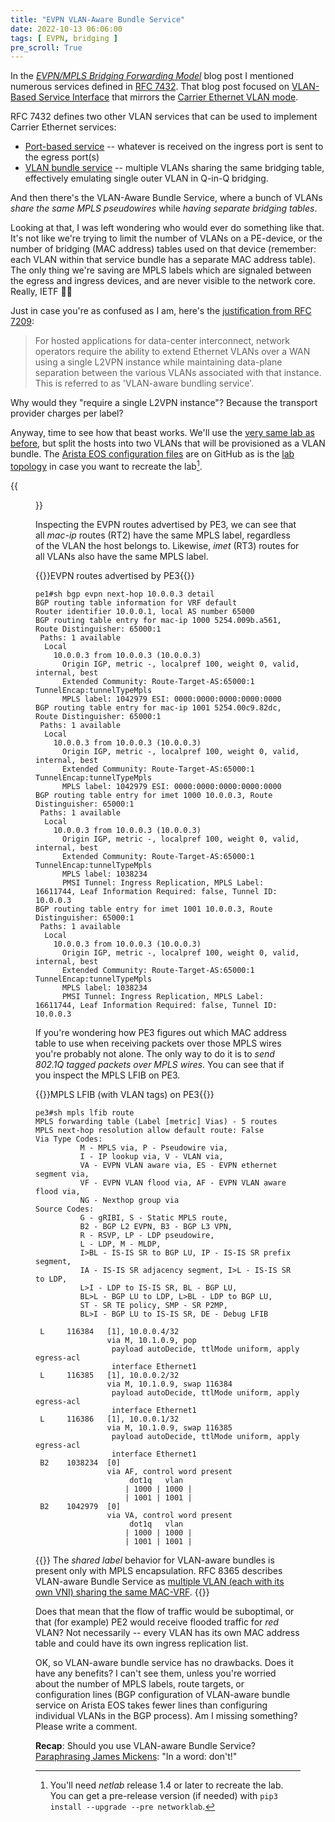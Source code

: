 ```yaml
---
title: "EVPN VLAN-Aware Bundle Service"
date: 2022-10-13 06:06:00
tags: [ EVPN, bridging ]
pre_scroll: True
---
```

In the _[EVPN/MPLS Bridging Forwarding Model](/2022/10/evpn-mpls-bridging-forwarding-model.html)_ blog post I mentioned numerous services defined in [RFC 7432](https://datatracker.ietf.org/doc/html/rfc7432). That blog post focused on [VLAN-Based Service Interface](https://datatracker.ietf.org/doc/html/rfc7432#section-6.1) that mirrors the [Carrier Ethernet VLAN mode](https://datatracker.ietf.org/doc/html/rfc7209#section-7).

RFC 7432 defines two other VLAN services that can be used to implement Carrier Ethernet services:

* [Port-based service](https://datatracker.ietf.org/doc/html/rfc7432#section-6.2.1) -- whatever is received on the ingress port is sent to the egress port(s)
* [VLAN bundle service](https://datatracker.ietf.org/doc/html/rfc7432#section-6.2) -- multiple VLANs sharing the same bridging table, effectively emulating single outer VLAN in Q-in-Q bridging.

And then there's the VLAN-Aware Bundle Service, where a bunch of VLANs _share the same MPLS pseudowires_ while _having separate bridging tables_.
<!--more-->
Looking at that, I was left wondering who would ever do something like that. It's not like we're trying to limit the number of VLANs on a PE-device, or the number of bridging (MAC address) tables used on that device (remember: each VLAN within that service bundle has a separate MAC address table). The only thing we're saving are MPLS labels which are signaled between the egress and ingress devices, and are never visible to the network core. Really, IETF 🤦‍♂️

Just in case you're as confused as I am, here's the [justification from RFC 7209](https://datatracker.ietf.org/doc/html/rfc7209#section-7):

> For hosted applications for data-center interconnect, network operators require the ability to extend Ethernet VLANs over a WAN using a single L2VPN instance while maintaining data-plane separation between the various VLANs associated with that instance. This is referred to as 'VLAN-aware bundling service'.

Why would they "require a single L2VPN instance"? Because the transport provider charges per label?

Anyway, time to see how that beast works. We'll use the [very same lab as before](/2022/10/evpn-mpls-bridging-forwarding-model.html), but split the hosts into two VLANs that will be provisioned as a VLAN bundle. The [Arista EOS configuration files](https://github.com/ipspace/netlab-examples/tree/master/EVPN/mpls-vlan-bundle/saved_config) are on GitHub as is the [lab topology](https://github.com/ipspace/netlab-examples/tree/master/EVPN/mpls-vlan-bundle) in case you want to recreate the lab[^V14].

[^V14]: You'll need *netlab* release 1.4 or later to recreate the lab. You can get a pre-release version (if needed) with `pip3 install --upgrade --pre networklab`.

{{<figure src="/2022/10/evpn-mpls-vlan-bundle.png" caption="Lab topology">}}

Inspecting the EVPN routes advertised by PE3, we can see that all *mac-ip* routes (RT2) have the same MPLS label, regardless of the VLAN the host belongs to. Likewise, *imet* (RT3) routes for all VLANs also have the same MPLS label.

{{<cc>}}EVPN routes advertised by PE3{{</cc>}}
```
pe1#sh bgp evpn next-hop 10.0.0.3 detail
BGP routing table information for VRF default
Router identifier 10.0.0.1, local AS number 65000
BGP routing table entry for mac-ip 1000 5254.009b.a561, Route Distinguisher: 65000:1
 Paths: 1 available
  Local
    10.0.0.3 from 10.0.0.3 (10.0.0.3)
      Origin IGP, metric -, localpref 100, weight 0, valid, internal, best
      Extended Community: Route-Target-AS:65000:1 TunnelEncap:tunnelTypeMpls
      MPLS label: 1042979 ESI: 0000:0000:0000:0000:0000
BGP routing table entry for mac-ip 1001 5254.00c9.82dc, Route Distinguisher: 65000:1
 Paths: 1 available
  Local
    10.0.0.3 from 10.0.0.3 (10.0.0.3)
      Origin IGP, metric -, localpref 100, weight 0, valid, internal, best
      Extended Community: Route-Target-AS:65000:1 TunnelEncap:tunnelTypeMpls
      MPLS label: 1042979 ESI: 0000:0000:0000:0000:0000
BGP routing table entry for imet 1000 10.0.0.3, Route Distinguisher: 65000:1
 Paths: 1 available
  Local
    10.0.0.3 from 10.0.0.3 (10.0.0.3)
      Origin IGP, metric -, localpref 100, weight 0, valid, internal, best
      Extended Community: Route-Target-AS:65000:1 TunnelEncap:tunnelTypeMpls
      MPLS label: 1038234
      PMSI Tunnel: Ingress Replication, MPLS Label: 16611744, Leaf Information Required: false, Tunnel ID: 10.0.0.3
BGP routing table entry for imet 1001 10.0.0.3, Route Distinguisher: 65000:1
 Paths: 1 available
  Local
    10.0.0.3 from 10.0.0.3 (10.0.0.3)
      Origin IGP, metric -, localpref 100, weight 0, valid, internal, best
      Extended Community: Route-Target-AS:65000:1 TunnelEncap:tunnelTypeMpls
      MPLS label: 1038234
      PMSI Tunnel: Ingress Replication, MPLS Label: 16611744, Leaf Information Required: false, Tunnel ID: 10.0.0.3
```

If you're wondering how PE3 figures out which MAC address table to use when receiving packets over those MPLS wires you're probably not alone. The only way to do it is to _send 802.1Q tagged packets over MPLS wires_. You can see that if you inspect the MPLS LFIB on PE3.

{{<cc>}}MPLS LFIB (with VLAN tags) on PE3{{</cc>}}
```
pe3#sh mpls lfib route
MPLS forwarding table (Label [metric] Vias) - 5 routes
MPLS next-hop resolution allow default route: False
Via Type Codes:
          M - MPLS via, P - Pseudowire via,
          I - IP lookup via, V - VLAN via,
          VA - EVPN VLAN aware via, ES - EVPN ethernet segment via,
          VF - EVPN VLAN flood via, AF - EVPN VLAN aware flood via,
          NG - Nexthop group via
Source Codes:
          G - gRIBI, S - Static MPLS route,
          B2 - BGP L2 EVPN, B3 - BGP L3 VPN,
          R - RSVP, LP - LDP pseudowire,
          L - LDP, M - MLDP,
          I>BL - IS-IS SR to BGP LU, IP - IS-IS SR prefix segment,
          IA - IS-IS SR adjacency segment, I>L - IS-IS SR to LDP,
          L>I - LDP to IS-IS SR, BL - BGP LU,
          BL>L - BGP LU to LDP, L>BL - LDP to BGP LU,
          ST - SR TE policy, SMP - SR P2MP,
          BL>I - BGP LU to IS-IS SR, DE - Debug LFIB

 L     116384   [1], 10.0.0.4/32
                via M, 10.1.0.9, pop
                 payload autoDecide, ttlMode uniform, apply egress-acl
                 interface Ethernet1
 L     116385   [1], 10.0.0.2/32
                via M, 10.1.0.9, swap 116384
                 payload autoDecide, ttlMode uniform, apply egress-acl
                 interface Ethernet1
 L     116386   [1], 10.0.0.1/32
                via M, 10.1.0.9, swap 116385
                 payload autoDecide, ttlMode uniform, apply egress-acl
                 interface Ethernet1
 B2    1038234  [0]
                via AF, control word present
                     dot1q   vlan
                    | 1000 | 1000 |
                    | 1001 | 1001 |
 B2    1042979  [0]
                via VA, control word present
                     dot1q   vlan
                    | 1000 | 1000 |
                    | 1001 | 1001 |
```

{{<note>}}
The _shared label_ behavior for VLAN-aware bundles is present only with MPLS encapsulation. RFC 8365 describes VLAN-aware Bundle Service as [multiple VLAN (each with its own VNI) sharing the same MAC-VRF](https://datatracker.ietf.org/doc/html/rfc8365.html#section-5.1.2).
{{</note>}}

Does that mean that the flow of traffic would be suboptimal, or that (for example) PE2 would receive flooded traffic for *red* VLAN? Not necessarily -- every VLAN has its own MAC address table and could have its own ingress replication list.

OK, so VLAN-aware bundle service has no drawbacks. Does it have any benefits? I can't see them, unless you're worried about the number of MPLS labels, route targets, or configuration lines (BGP configuration of VLAN-aware bundle service on Arista EOS takes fewer lines than configuring individual VLANs in the BGP process). Am I missing something? Please write a comment.

**Recap**: Should you use VLAN-aware Bundle Service? [Paraphrasing James Mickens](https://blog.ipspace.net/2018/10/worth-watching-machine-learning-in.html): "In a word: don't!"
